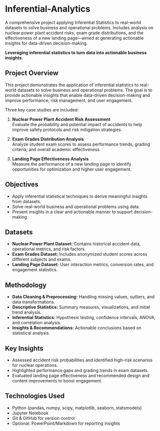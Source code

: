# Inferential-Analytics
A comprehensive project applying Inferential Statistics to real-world datasets to solve business and operational problems. Includes analysis on nuclear power plant accident risks, exam grade distributions, and the effectiveness of a new landing page—aimed at generating actionable insights for data-driven decision-making.

**Leveraging inferential statistics to turn data into actionable business insights.**

## Project Overview
This project demonstrates the application of inferential statistics to real-world datasets to solve business and operational problems. The goal is to provide actionable insights that enable data-driven decision-making and improve performance, risk management, and user engagement.

Three key case studies are included:

1. **Nuclear Power Plant Accident Risk Assessment**  
   Evaluate the probability and potential impact of accidents to help improve safety protocols and risk mitigation strategies.

2. **Exam Grades Distribution Analysis**  
   Analyze student exam scores to assess performance trends, grading criteria, and overall academic effectiveness.

3. **Landing Page Effectiveness Analysis**  
   Measure the performance of a new landing page to identify opportunities for optimization and higher user engagement.

## Objectives
- Apply inferential statistical techniques to derive meaningful insights from datasets.  
- Solve real-world business and operational problems using data.  
- Present insights in a clear and actionable manner to support decision-making.  

## Datasets
- **Nuclear Power Plant Dataset:** Contains historical accident data, operational metrics, and risk factors.  
- **Exam Grades Dataset:** Includes anonymized student scores across different subjects and exams.  
- **Landing Page Dataset:** User interaction metrics, conversion rates, and engagement statistics.

## Methodology
- **Data Cleaning & Preprocessing:** Handling missing values, outliers, and data transformations.  
- **Descriptive Statistics:** Summary measures, visualizations, and initial trend analysis.  
- **Inferential Statistics:** Hypothesis testing, confidence intervals, ANOVA, and correlation analysis.  
- **Insights & Recommendations:** Actionable conclusions based on statistical analysis.

## Key Insights
- Assessed accident risk probabilities and identified high-risk scenarios for nuclear operations.  
- Highlighted performance gaps and grading trends in exam datasets.  
- Evaluated landing page effectiveness and recommended design and content improvements to boost engagement.

## Technologies Used
- Python (pandas, numpy, scipy, matplotlib, seaborn, statsmodels)  
- Jupyter Notebook  
- Git & GitHub for version control  
- Optional: PowerPoint/Markdown for reporting insights
